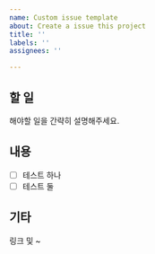 ```yaml
---
name: Custom issue template
about: Create a issue this project
title: ''
labels: ''
assignees: ''

---
```


## 할 일

해야할 일을 간략히 설명해주세요.

## 내용

- [ ] 테스트 하나
- [ ] 테스트 둘

## 기타
링크 및 ~
